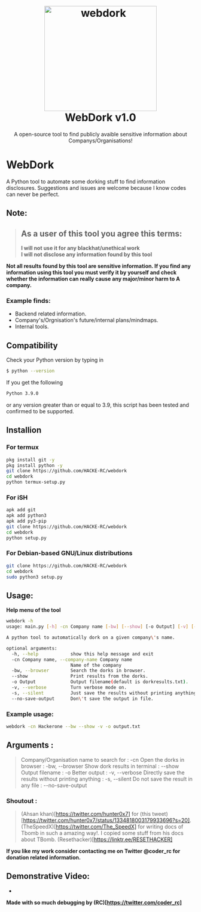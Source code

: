 <h1 align="center">
  <br>
  <a href="https://github.com/HACKE-RC/webdork"><img src="https://beeimg.com/images/l09057016821.png" alt="webdork" width="300" height="280"></a>
  <br>
  WebDork v1.0
  <br>
</h1>

<p align="center">A open-source tool to find publicly avaible sensitive information about Companys/Organisations!</p>

# WebDork
 A Python tool to automate some dorking stuff to find information disclosures.
 Suggestions and issues are welcome because I know codes can never be perfect.

## Note:
> ## As a user of this tool you agree this terms:
> **I will not use it for any blackhat/unethical work**  
> **I will not disclose any information found by this tool**

**Not all results found by this tool are sensitive information. If you find any information using this tool you must verify it by yourself and check whether the information can really cause any major/minor harm to A company.**

### Example finds:
- Backend related information.
- Company's/Orgnisation's future/internal plans/mindmaps.
- Internal tools.

## Compatibility
Check your Python version by typing in
```bash
$ python --version
```
If you get the following
```bash
Python 3.9.0
```
or any version greater than or equal to 3.9, this script has been tested and confirmed to be supported.

## Installion

### For termux
```bash
pkg install git -y 
pkg install python -y 
git clone https://github.com/HACKE-RC/webdork
cd webdork
python termux-setup.py
```

### For iSH
```bash
apk add git
apk add python3
apk add py3-pip
git clone https://github.com/HACKE-RC/webdork
cd webdork
python setup.py
```

### For Debian-based GNU/Linux distributions
```bash
git clone https://github.com/HACKE-RC/webdork
cd webdork
sudo python3 setup.py
```

## Usage:
**Help menu of the tool**
```bash
webdork -h
usage: main.py [-h] -cn Company name [-bw] [--show] [-o Output] [-v] [-s] [--no-save-output]

A python tool to automatically dork on a given company\'s name.

optional arguments:
  -h, --help            show this help message and exit
  -cn Company name, --company-name Company name
                        Name of the company
  -bw, --browser        Search the dorks in browser.
  --show                Print results from the dorks.
  -o Output             Output filename(default is dorkresults.txt).
  -v, --verbose         Turn verbose mode on.
  -s, --silent          Just save the results without printing anything.
  --no-save-output      Don\'t save the output in file.
```

### Example usage:
```bash
webdork -cn Hackerone --bw --show -v -o output.txt
```

## Arguments :
> Company/Organisation name to search for : -cn
> Open the dorks in browser : -bw, --browser
> Show dork results in terminal : --show
> Output filename : -o
> Better output : -v, --verbose
> Directly save the results without printing anything : -s, --silent
> Do not save the result in any file : --no-save-output

### Shoutout :
> (Ahsan khan)[https://twitter.com/hunter0x7] for (this tweet)[https://twitter.com/hunter0x7/status/1334818003179933696?s=20].
> (TheSpeedX)[https://twitter.com/The_SpeedX] for writing docs of Tbomb in such a amazing way!. I copied some stuff from his docs about TBomb.
> (Resethacker)[https://linktr.ee/RESETHACKER]

**If you like my work consider contacting me on Twitter @coder_rc for donation related information.**

## Demonstrative Video:

- 

**Made with so much debugging by (RC)[https://twitter.com/coder_rc]**
